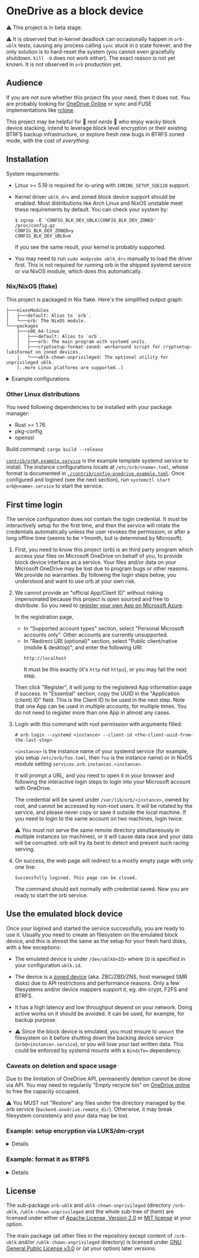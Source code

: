 # OneDrive as a block device

:warning: This project is in beta stage.

:warning: It is observed that in-kernel deadlock can occasionally happen in
`orb-ublk` tests, causing any process calling `sync` stuck in `D` state forever,
and the only solution is to hard-reset the system (you cannot even gracefully
shutdown. `kill -9` does not work either). The exact reason is not yet known. It
is not observed in `orb` production yet.

## Audience

If you are not sure whether this project fits your need, then it does not. You
are probably looking for
[OneDrive Online](https://onedrive.live.com/) or sync and FUSE implementations
like [rclone](https://github.com/rclone/rclone).

This project may be helpful for :penguin: *real nerds* :penguin: who enjoy
wacky block device stacking, intend to leverage block level encryption or their
existing BTRFS backup infrastructure, or explore fresh new bugs in BTRFS zoned
mode, with the cost of *everything*.

## Installation

System requirements:

- Linux >= 5.19 is required for io-uring with `IORING_SETUP_SQE128` support.

- Kernel driver `ublk_drv` and zoned block device support should be enabled.
  Most distributions like Arch Linux and NixOS unstable meet these requirements
  by default. You can check your system by:

  ```console
  $ zgrep -E 'CONFIG_BLK_DEV_UBLK|CONFIG_BLK_DEV_ZONED' /proc/config.gz
  CONFIG_BLK_DEV_ZONED=y
  CONFIG_BLK_DEV_UBLK=m
  ```
  If you see the same result, your kernel is probably supported.

- You may need to run `sudo modprobe ublk_drv` manually to load the driver
  first. This is not required for running orb in the shipped systemd service or
  via NixOS module, which does this automatically.

### Nix/NixOS (flake)

This project is packaged in Nix flake. Here's the simplified output graph:
```
├───nixosModules
│   ├───default: Alias to `orb`.
│   └───orb: The NixOS module.
└───packages
    ├───x86_64-linux
    │   ├───default: Alias to `orb`.
    │   ├───orb: The main program with systemd units.
    │   ├───cryptsetup-format-zoned: workaround script for cryptsetup-luksFormat on zoned devices.
    │   └───ublk-chown-unprivileged: The optional utility for unprivileged ublk.
    [..more Linux platforms are supported..]
```

<details>

<summary>Example configurations</summary>

To use the orb service, add the flake input `github:oxalica/orb`, and import
its NixOS modules.
```nix
# Example flake.nix for demostration. Please edit your own one to add changes.
{
  inputs.nixpkgs.url = "github:NixOS/nixpkgs/nixos-unstable";
  inputs.orb.url = "github:oxalica/orb";

  outputs = { nixpkgs, orb, ... }: {
    nixosConfigurations.your-system = nixpkgs.lib.nixosSystem {
      system = "x86_64-linux";
      modules = with nixosModules; [
        orb.nixosModules.orb
        ./path/to/your/configuration.nix
      ];
    };
  };
}
```

Now you can use the module in your `configuration.nix`:
```nix
{ ... }:
{
  services.orb.instances = {
    # The instance name. It coresponds to the systemd service
    # `orb@my-device.service`. By default it will not be automatically started.
    "my-device".settings = {
        # Required device id. It's recommended to start at 80.
        # This creates block device `/dev/ublkb80`.
        ublk.id = 80; 
        # Other settings and their defaults can be seen in
        # ./contrib/config-onedrive.example.toml
        device = {
          dev_size = "1TiB";
          zone_size = "256MiB";
          min_chunk_size = "1MiB";
          max_chunk_size = "256MiB";
        };
        backend.onedrive.remote_dir = "/orb";
    };
  };

  # If you want to mount the block device, you can create systemd mounts.
  # This is an example.
  systemd.mounts = [
    {
      type = "btrfs";
      # Fill in your filesystem UUID after mkfs.
      what = "/dev/disk/by-uuid/11111111-2222-3333-4444-555555555555";
      where = "/mnt/my-mount-point";
      # Do not forget dependencies.
      requires = [ "orb@my-device.service" ];
      after = [ "orb@my-device.service" ];
      # It's recommended to set `noatime` and `compress` to reduce write
      # frequency and amplification.
      options = "noatime,compress=zstd:7";
    }
  ];
}
```

Note that the service can only work after login and setup first. See the
following sections for details.

</details>

### Other Linux distributions

You need following dependencies to be installed with your package manager:
- Rust >= 1.76
- pkg-config
- openssl

Build command: `cargo build --release`

[`contrib/orb@.example.service`](./contrib/orb@.example.service)
is the example template systemd service to install.
The instance configurations locate at `/etc/orb/<name>.toml`, whose format is
documented in
[`./contrib/config-onedrive.example.toml`](./contrib/config-onedrive.example.toml).
Once configured and logined (see the next section), run
`systemctl start orb@<name>.service` to start the service.

## First time login

The service configuration does not contain the login credential. It must be
interactively setup for the first time, and then the service will rotate the
credentials automatically unless the user revokes the permission, or after a
long offline time (seems to be >1month, but is determined by Microsoft).

1.  First, you need to know this project (orb) is an third party program which
    access your files on Microsoft OneDrive on behalf of you, to provide block
    device interface as a service. Your files and/or data on your Microsoft
    OneDrive may be lost due to program bugs or other reasons. We provide no
    warranties. By following the login steps below, you understood and want to
    use orb at your own risk.

2.  We cannot provide an "official App/Client ID" without risking impersonated
    because this project is open sourced and free to distribute. So you need to
    [register your own App on Microsoft
    Azure](https://portal.azure.com/#view/Microsoft_AAD_RegisteredApps/ApplicationsListBlade).

    In the registration page, 
    - In "Supported account types" section, select "Personal Microsoft accounts
      only". Other accounts are currently unsupported.
    - In "Redirect URI (optional)" section, select "Public client/native
      (mobile & desktop)", and enter the following URI:
      ```text
      http://localhost
      ```
      It must be this exactly (it's `http` not `https`), or you may fail the
      next step.

    Then click "Register", it will jump to the registered App information page
    if success. In "Essential" section, copy the UUID in the "Application
    (client) ID" field. This is the Client ID to be used in the next step.
    Note that one App can be used in multiple accounts, for multiple times. You
    do not need to register more than one App in almost any cases.

3.  Login with this command with root permission with arguments filled:
    ```console
    # orb login --systemd <instance> --client-id <the-client-uuid-from-the-last-step>
    ```
    `<instance>` is the instance name of your systemd service (for example, you
    setup `/etc/orb/foo.toml`, then `foo` is the instance name) or in NixOS
    module setting `services.orb.instances.<instance>`.

    It will prompt a URL, and you need to open it in your browser and following
    the interactive login steps to login into your Microsoft account with
    OneDrive.

    The credential will be saved under `/var/lib/orb/<instance>`, owned by
    root, and cannot be accessed by non-root users. It will be rotated by the
    service, and please never copy or save it outside the local machine. If you
    need to login to the same account on two machines, login twice.

    :warning:
    You must not serve the same remote directory simultaneously in multiple
    instances (or machines), or it will cause data race and your data will be
    corrupted. orb will try its best to detect and prevent such racing serving.

4.  On success, the web page will redirect to a mostly empty page with only one line:
    ```text
    Successfully logined. This page can be closed.
    ```

    The command should exit normally with credential saved. Now you are ready
    to start the orb service.
   
## Use the emulated block device

Once your logined and started the service successfully, you are ready to use it.
Usually you need to create an filesystem on the emulated block device, and this
is almost the same as the setup for your fresh hard disks, with a few
exceptions:

- The emulated device is under `/dev/ublkb<ID>` where `ID` is specified in
  your configuration `ublk.id`.

- The device is a
  [zoned device](https://zonedstorage.io/docs/introduction/zoned-storage)
  (aka. ZBC/ZBD/ZNS, host managed SMR disks) due to API restrictions and
  performance reasons. Only a few filesystems and/or device mappers support it,
  eg. dm-crypt, F2FS and BTRFS.

- It has a high latency and low throughput depend on your network. Doing
  active works on it should be avoided. It can be used, for example, for
  backup purpose.

- :warning: Since the block device is emulated, you must ensure to `umount` the
  filesystem on it before shutting down the backing device service
  (`orb@<instance>.service`), or you will lose your last written data. This
  could be enforced by systemd mounts with a `BindsTo=` dependency.

### Caveats on deletion and space usage

Due to the limitation of OneDrive API, permanently deletion cannot be done via
API. You may need to regularily "Empty recycle bin" on [OneDrive
online](https://onedrive.live.com) to free the capacity occupied.

:warning: You MUST not "Restore" any files under the directory managed by the
orb service (`backend.onedrive.remote_dir`). Otherwise, it may break filesystem
consistency and your data may be lost.

### Example: setup encryption via LUKS/dm-crypt

<details>
<summary>
Details
</summary>

:warning: cryptsetup does not and probably will not support zoned devices
natively, because of non-trivial handling logic, see
[this issue](https://gitlab.com/cryptsetup/cryptsetup/-/issues/877) and
[this merge request](https://gitlab.com/cryptsetup/cryptsetup/-/merge_requests/638).
Generally you should avoid this unsupported usage, unless there is no other way
around.

:warning: Of course, this will destroy all of your data on the emulated device,
aka. the remote directory in OneDrive holding the data.

cryptsetup does not support formatting zoned devices, but dm-crypt supports it.
We need to format and place the LUKS2 header manually, and then it can be
opened and/or closed in the normal way. For convenience, there is a script
under
[`./contrib/cryptsetup-format-zoned.sh`](./contrib/cryptsetup-format-zoned.sh)
to mimic `cryptsetup luksFormat` as a workaround. Run:

```console
# ./contrib/cryptsetup-format-zoned.sh /dev/ublkb<ID> # Use a a password.
OR
# ./contrib/cryptsetup-format-zoned.sh /dev/ublkb<ID> /path/to/key/file # Use a key file.
```

Alternatively, you can run the script via flake package:
```console
$ nix shell github:oxalica/orb#cryptsetup-format-zoned -c sudo cryptsetup-format-zoned /dev/ublkb<ID>
```

Note that editing header, ie. adding or removing keys, also requires careful
manual operations. You need do it yourself when needed.

After formatting the block device, you can open and/or close it in the normal
way:
```console
# cryptsetup luksOpen /dev/ublkb<ID> my-device-unencrypted
# cryptsetup close my-device-unencrypted
```

If you are using key files, you can also use systemd-cryptsetup services to
manage dm-crypt. This is useful when you want to specify dependencies to
`orb@<instance>.service` and downstream services, eg. backup services.
```nix
{ ... }:
{
  environment.etc."crypttab".text = ''
    mydecrypteddev /dev/ublkb<ID> /path/to/key/file noauto
  '';
  systemd.services."systemd-cryptsetup@mydecrypteddev" = {
    # Inform Nix that this is an overriding units for auto-generated ones.
    overrideStrategy = "asDropin";
    # Specify dependencies to the orb service.
    bindsTo = [ "orb@my-instance.service" ];
    after = [ "orb@my-instance.service" ];
  };
}
```

</details>

### Example: format it as BTRFS

<details>
<summary>
Details
</summary>

:warning: Of course, this will destroy all of your data on the emulated device,
aka. the remote directory in OneDrive holding the data.

It is recommended to format BTRFS with `block-group-tree` feature enabled, to
dramastically reduce mounting time (~50s to ~2s). You need btrfs-progs >= 6.8.1
with [a relevant bug](https://github.com/kdave/btrfs-progs/issues/765) getting fixed.

```console
# mkfs.btrfs /dev/ublkb<ID> -O block-group-tree
```

`zoned` feature will be automatically detected and enabled without manual
specification.

Now you can mount it and do read/write operations. These are recommended mount
options (disable atime, high level zstd compression enabled):
```console
sudo mount -t btrfs -o noatime,compress=zstd:7 /dev/ublkb<ID> /mnt/my-mount-point
```

</details>

## License

The sub-package `orb-ublk` and `ublk-chown-unprivileged` (directory
`/orb-ublk`, `/ublk-chown-unprivileged` and the whole sub-tree of them)
are licensed under either of [Apache License, Version
2.0](./orb-ublk/LICENSE-APACHE) or [MIT license](./orb-ublk/LICENSE-MIT) at
your option.

The main package (all other files in the repository except content of
`/orb-ublk` and/or `/ublk-chown-unprivileged` directory) is licensed under
[GNU General Public License v3.0](./LICENSE-GPL-3.0) or (at your option) later
versions.
